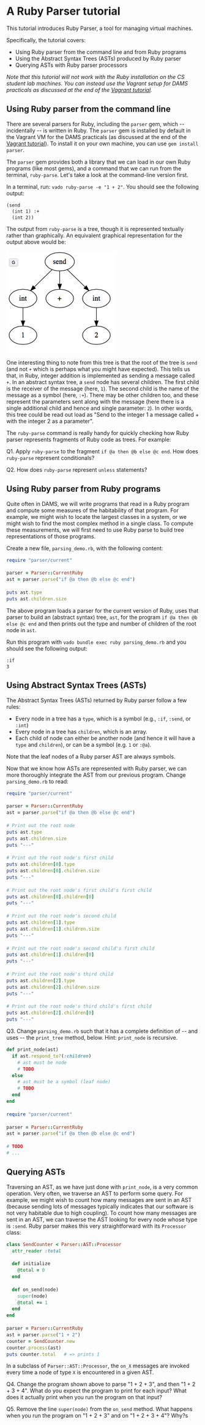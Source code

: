 # A Ruby Parser tutorial

This tutorial introduces Ruby Parser, a tool for managing virtual machines.

Specifically, the tutorial covers:

* Using Ruby parser from the command line and from Ruby programs
* Using the Abstract Syntax Trees (ASTs) produced by Ruby parser
* Querying ASTs with Ruby parser processors

*Note that this tutorial will not work with the Ruby installation on the CS student lab machines. You can instead use the Vagrant setup for DAMS practicals as discussed at the end of the [Vagrant tutorial](vagrant.md).*


## Using Ruby parser from the command line

There are several parsers for Ruby, including the `parser` gem, which -- incidentally -- is written in Ruby. The `parser` gem is installed by default in the Vagrant VM for the DAMS practicals (as discussed at the end of the [Vagrant tutorial](vagrant.md)). To install it on your own machine, you can use `gem install parser`.

The `parser` gem provides both a library that we can load in our own Ruby programs (like most gems), and a command that we can run from the terminal, `ruby-parse`. Let's take a look at the command-line version first.

In a terminal, run: `vado ruby-parse -e "1 + 2"`. You should see the following output:

```
(send
  (int 1) :+
  (int 2))
```

The output from `ruby-parse` is a tree, though it is represented textually rather than graphically. An equivalent graphical representation for the output above would be:

![A graphical representation of the abstract syntax tree from parsing the Ruby program: one plus two](graphical_ast.png)

One interesting thing to note from this tree is that the root of the tree is `send` (and not `+` which is perhaps what you might have expected). This tells us that, in Ruby, integer addition is implemented as sending a message called `+`. In an abstract syntax tree, a `send` node has several children. The first child is the receiver of the message (here, `1`). The second child is the name of the message as a symbol (here, `:+`). There may be other children too, and these represent the parameters sent along with the message (here there is a single additional child and hence and single parameter: `2`). In other words, this tree could be read out load as "Send to the integer 1 a message called + with the integer 2 as a parameter".

The `ruby-parse` command is really handy for quickly checking how Ruby parser represents fragments of Ruby code as trees. For example:

Q1. Apply `ruby-parse` to the fragment `if @a then @b else @c end`. How does `ruby-parse` represent conditionals?

Q2. How does `ruby-parse` represent `unless` statements?


## Using Ruby parser from Ruby programs

Quite often in DAMS, we will write programs that read in a Ruby program and compute some measures of the habitability of that program. For example, we might wish to locate the largest classes in a system, or we might wish to find the most complex method in a single class. To compute these measurements, we will first need to use Ruby parse to build tree representations of those programs.

Create a new file, `parsing_demo.rb`, with the following content:

```ruby
require "parser/current"

parser = Parser::CurrentRuby
ast = parser.parse("if @a then @b else @c end")

puts ast.type
puts ast.children.size
```

The above program loads a parser for the current version of Ruby, uses that parser to build an (abstract syntax) tree, `ast`, for the program `if @a then @b else @c end` and then prints out the type and number of children of the root node in `ast`.

Run this program with `vado bundle exec ruby parsing_demo.rb` and you should see the following output:

```
:if
3
```

## Using Abstract Syntax Trees (ASTs)

The Abstract Syntax Trees (ASTs) returned by Ruby parser follow a few rules:

* Every node in a tree has a `type`, which is a symbol (e.g., `:if`, `:send`, or `:int`)
* Every node in a tree has `children`, which is an array.
* Each child of node can either be another node (and hence it will have a `type` and `children`), or can be a symbol (e.g. `1` or `:@a`).

Note that the leaf nodes of a Ruby parser AST are always symbols.

Now that we know how ASTs are represented with Ruby parser, we can more thoroughly integrate the AST from our previous program. Change `parsing_demo.rb` to read:

```ruby
require "parser/current"

parser = Parser::CurrentRuby
ast = parser.parse("if @a then @b else @c end")

# Print out the root node
puts ast.type
puts ast.children.size
puts "---"

# Print out the root node's first child
puts ast.children[0].type
puts ast.children[0].children.size
puts "---"

# Print out the root node's first child's first child
puts ast.children[0].children[0]
puts "---"

# Print out the root node's second child
puts ast.children[1].type
puts ast.children[1].children.size
puts "---"

# Print out the root node's second child's first child
puts ast.children[1].children[0]
puts "---"

# Print out the root node's third child
puts ast.children[2].type
puts ast.children[2].children.size
puts "---"

# Print out the root node's third child's first child
puts ast.children[2].children[0]
puts "---"
```

Q3. Change `parsing_demo.rb` such that it has a complete definition of -- and uses -- the `print_tree` method, below. Hint: `print_node` is recursive.

```ruby
def print_node(ast)
  if ast.respond_to?(:children)
    # ast must be node
    # TODO
  else
    # ast must be a symbol (leaf node)
    # TODO
  end
end

require "parser/current"

parser = Parser::CurrentRuby
ast = parser.parse("if @a then @b else @c end")

# TODO
# ...
```

## Querying ASTs

Traversing an AST, as we have just done with `print_node`, is a very common operation. Very often, we traverse an AST to perform some query. For example, we might wish to count how many messages are sent in an AST (because sending lots of messages typically indicates that our software is not very habitable due to high coupling). To count how many messages are sent in an AST, we can traverse the AST looking for every node whose type is `:send`. Ruby parser makes this very straightforward with its `Processor` class:

```ruby
class SendCounter < Parser::AST::Processor
  attr_reader :total

  def initialize
    @total = 0
  end

  def on_send(node)
    super(node)
    @total += 1
  end
end

parser = Parser::CurrentRuby
ast = parser.parse("1 + 2")
counter = SendCounter.new
counter.process(ast)
puts counter.total   # => prints 1
```

In a subclass of `Parser::AST::Processor`, the `on_X` messages are invoked every time a node of type `X` is encountered in a given AST.

Q4. Change the program shown above to parse "1 + 2 + 3", and then "1 + 2 + 3 + 4". What do you expect the program to print for each input? What does it actually print when you run the program on that input?

Q5. Remove the line `super(node)` from the `on_send` method. What happens when you run the program on "1 + 2 + 3" and on "1 + 2 + 3 + 4"? Why?s
